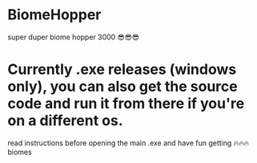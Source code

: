 # BiomeHopper
super duper biome hopper 3000 😎😎😎
# Currently .exe releases (windows only), you can also get the source code and run it from there if you're on a different os.

read instructions before opening the main .exe
and have fun getting 🔥🔥🔥 biomes
